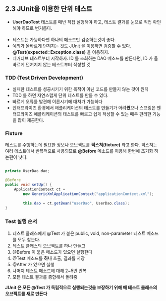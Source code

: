 
## 2.3 JUnit을 이용한 단위 테스트
- **UserDaoTest** 테스트를 매번 직접 실행해야 하고, 테스트 결과를 눈으로 직접 확인해야 하므로 번거롭다.
<br/><br/>
- 테스트는 가능하다면 하나의 메소드만 검증하는것이 좋다.
- 예외가 올바르게 던져지는 것도 JUnit 을 이용하면 검증할 수 있다. **@Test(expected=Exception.class)** 을 이용하자.
- 네거티브 테스트부터 시작하자. ID 를 조회하는 DAO 메소드를 만든다면, ID 가 올바르게 던져지지 않는 테스트부터 작성할 것

### TDD (Test Driven Development)

- 실패한 테스트를 성공시키기 위한 목적이 아닌 코드를 만들지 않는 것이 원칙
- TDD 를 하면 자연스럽게 단위 테스트를 만들 수 있다.
- 빠르게 오류를 발견해 이른시기에 대처가 가능하다
- 엔터프라이즈 환경에서 애플리케이션의 테스트를 만들기가 어려**웠**으나 스프링은 엔터프라이즈 애플리케이션의 테스트를 빠르고 쉽게 작성할 수 있는 매우 편리한 기능을 많이 제공한다.

### Fixture

테스트를 수행하는데 필요한 정보나 오브젝트를 **픽스쳐(fixture)** 라고 한다. 픽스쳐는 여러 테스트에서 반복적으로 사용되므로 **@Before** 메소드를 이용해 한번에 초기화 하는편이 낫다.

```java

private UserDao dao; 

@Before
public void setUp() {
	ApplicationContext ct = 
		new GenericXmlApplicationContext("applicationContext.xml");
		
		this.dao = ct.getBean("userDao", UserDao.class);
}
```

### Test 실행 순서

1. 테스트 클래스에서 @Test 가 붙은 public, void, non-parameter 테스트 메소드를 모두 찾는다.
2. 테스트 클래스의 오브젝트를 하나 만들고
3. @Before 이 붙은 메소드가 있으면 실행한다
4. @Test 메소드를 **하나** 호출, 결과를 저장
5. @After 가 있으면 실행
6. 나머지 테스트 메소드에 대해 2~5번 반복
7. 모든 테스트 결과를 종합해서 돌려줌

**JUnit 은 모든 @Test 가 독립적으로 실행되는것을 보장하기 위해 매 테스트 클래스의 오브젝트를 새로 만든다**

